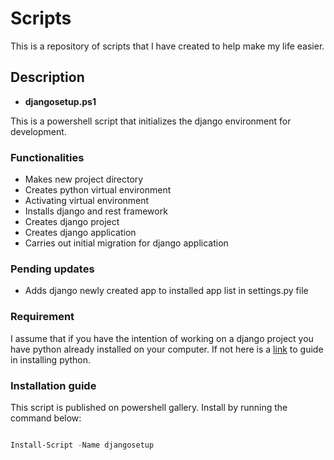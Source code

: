 # Scripts
 This is a repository of scripts that I have created to help make my life easier.

 ## Description

 - **djangosetup.ps1**

 This is a powershell script that initializes the django environment for development.

### Functionalities

- Makes new project directory
- Creates python virtual environment
- Activating virtual environment
- Installs django and rest framework
- Creates django project
- Creates django application
- Carries out initial migration for django application

### Pending updates

- Adds django newly created app to installed app list in settings.py file

### Requirement

I assume that if you have the intention of working on a django project you have python already installed on your computer. If not here is a  [link](https://www.python.org/downloads/) to guide in installing python.



### Installation guide

This script is published on powershell gallery. Install by running the command below:

```powershell

Install-Script -Name djangosetup

```
